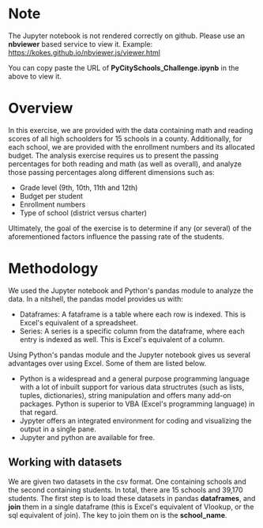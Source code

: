 # Note

The Jupyter notebook is not rendered correctly on github. Please use an **nbviewer** based service to view it. Example: https://kokes.github.io/nbviewer.js/viewer.html

You can copy paste the URL of **PyCitySchools_Challenge.ipynb** in the above to view it.

# Overview

In this exercise, we are provided with the data containing math and reading scores of all high schoolders for 15 schools in a county. Additionally, for each school, we are provided with the enrollment numbers and its allocated budget. The analysis exercise requires us to present the passing percentages for both reading and math (as well as overall), and analyze those passing percentages along different dimensions such as:

* Grade level (9th, 10th, 11th and 12th)
* Budget per student
* Enrollment numbers
* Type of school (district versus charter)

Ultimately, the goal of the exercise is to determine if any (or several) of the aforementioned factors influence the passing rate of the students.

# Methodology

We used the Jupyter notebook and Python's pandas module to analyze the data. In a nitshell, the pandas model provides us with:

* Dataframes: A fataframe is a table where each row is indexed. This is Excel's equivalent of a spreadsheet.
* Series: A series is a specific column from the dataframe, where each entry is indexed as well. This is Excel's equivalent of a column.

Using Python's pandas module and the Jupyter notebook gives us several advantages over using Excel. Some of them are listed below.
* Python is a widespread and a general purpose programming language with a lot of inbuilt support for various data structrutes (such as lists, tuples, dictionaries), string manipulation and offers many add-on packages. Python is superior to VBA (Excel's programming language) in that regard.
* Jypyter offers an integrated environment for coding and visualizing the output in a single pane.
* Jupyter and python are available for free.

## Working with datasets
We are given two datasets in the csv format. One containing schools and the second containing students. In total, there are 15 schools and 39,170 students. The first step is to load these datasets in pandas **dataframes**, and **join** them in a single dataframe (this is Excel's equivalent of Vlookup, or the sql equivalent of join). The key to join them on is the **school_name**.
